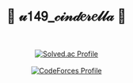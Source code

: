 <div align='center'>
  <h1>🎀  𝓊𝟣𝟦𝟫_𝒸𝒾𝓃𝒹𝑒𝓇𝑒𝓁𝓁𝒶  🎀</h1>
</div>
</br>
<div align='center'>

[![Solved.ac Profile](http://mazassumnida.wtf/api/v2/generate_badge?boj=u149_cinderella)](https://solved.ac/u149_cinderella/)
</br>
</br>
[![CodeForces Profile](https://cf.leed.at?id=u149_cinderella)](https://codeforces.com/profile/u149_cinderella)
</br>
</br>
</div>
<!--[![Anurag's GitHub stats](https://github-readme-stats.vercel.app/api?username=minami-kotori-chan&theme=radical)](https://github.com/anuraghazra/github-readme-stats)-->

<!--
**minami-kotori-chan/minami-kotori-chan** is a ✨ _special_ ✨ repository because its `README.md` (this file) appears on your GitHub profile.

Here are some ideas to get you started:

- 🔭 I’m currently working on ...
- 🌱 I’m currently learning ...
- 👯 I’m looking to collaborate on ...
- 🤔 I’m looking for help with ...
- 💬 Ask me about ...
- 📫 How to reach me: ...
- 😄 Pronouns: ...
- ⚡ Fun fact: ...
-->
